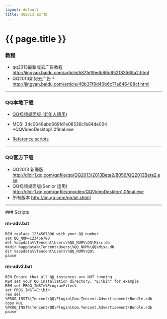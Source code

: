 ```yaml
---
layout: default
title: QQ2013 去广告 
---
```


# {{ page.title }}

### 教程

- qq2013最新版去广告教程 <http://jingyan.baidu.com/article/b87fe19edb86d852183568a2.html>
- QQ2013如何去广告？ <http://jingyan.baidu.com/article/48b37f8d40b6c71a646488cf.html>

-----------------------------------------------

### QQ本地下载

- [QQ视频桌面版 (老年人适用)][202]
- MD5: 34c0648abd669fd1e08536c1b84de004 *QQVideoDesktop1.0final.exe

  [202]: /Downloads/QQ/QQVideoDesktop1.0final.exe    "QQVideoDesktop1.0final.exe"

- [Reference scripts](#scripts)

-----------------------------------------------
### QQ官方下载

- QQ2013 新春版 <http://dldir1.qq.com/qqfile/qq/QQ2013/2013Beta2/8056/QQ2013Beta2.exe>
- QQ视频桌面版(Senior 适用) <http://dldir1.qq.com/qqfile/qqvideo/QQVideoDesktop1.0final.exe>
- 所有版本 <http://im.qq.com/qq/all.shtml>
 
-----------------------------------------------

<p id="scripts"></p>
### Scripts

#### rm-adv.bat

    REM replace 1234567890 with your QQ number
    set QQ_NUM=123456780
    del %appdata%\Tencent\Users\%QQ_NUM%\QQ\Misc.db
    mkdir %appdata%\Tencent\Users\%QQ_NUM%\QQ\Misc.db 
    dir %appdata%\Tencent\Users\%QQ_NUM%\QQ\
    pause    

#### rm-adv2.bat
    REM Ensure that all QQ instances are NOT running
    REM set your QQ installation directory, "E:\bin" for example
    REM set PROG_INST=%ProgramFiles%
    set PROG_INST=E:\bin
    rem del %PROG_INST%\Tencent\QQ\Plugin\Com.Tencent.Advertisement\Bundle.rdb
    copy NUL %PROG_INST%\Tencent\QQ\Plugin\Com.Tencent.Advertisement\Bundle.rdb
    pause
    

